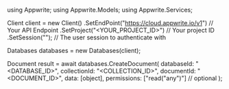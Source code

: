 using Appwrite;
using Appwrite.Models;
using Appwrite.Services;

Client client = new Client()
    .SetEndPoint("https://cloud.appwrite.io/v1") // Your API Endpoint
    .SetProject("&lt;YOUR_PROJECT_ID&gt;") // Your project ID
    .SetSession(""); // The user session to authenticate with

Databases databases = new Databases(client);

Document result = await databases.CreateDocument(
    databaseId: "<DATABASE_ID>",
    collectionId: "<COLLECTION_ID>",
    documentId: "<DOCUMENT_ID>",
    data: [object],
    permissions: ["read("any")"] // optional
);
